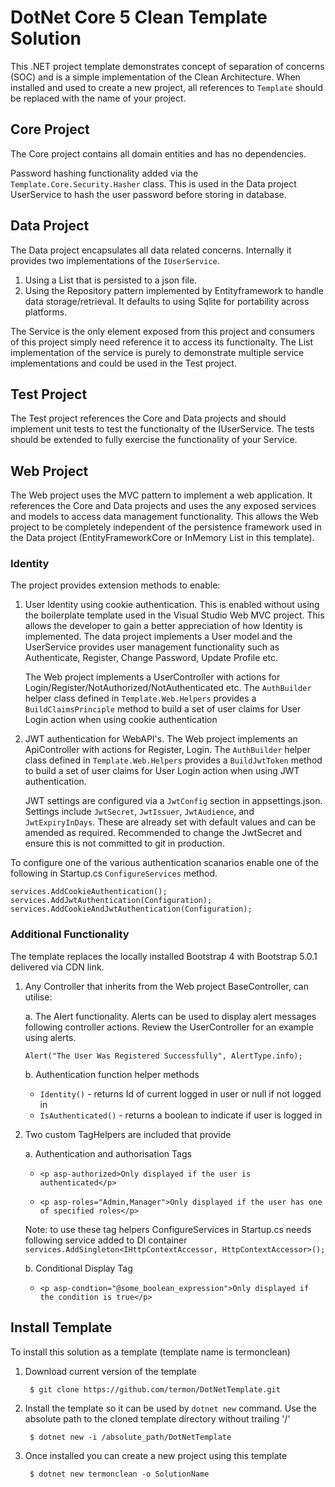 
DotNet Core 5 Clean Template Solution
=====================================

This .NET project template demonstrates concept of separation of concerns (SOC) and is a simple implementation of the Clean Architecture. When installed and used to create a new project, all references to ```Template``` should be replaced with the name of your project.

## Core Project

The Core project contains all domain entities and has no dependencies.

Password hashing functionality added via the ```Template.Core.Security.Hasher``` class. This is used in the Data project UserService to hash the user password before storing in database.

## Data Project

The Data project encapsulates all data related concerns. Internally it provides two implementations of the ```IUserService```.

1. Using a List that is persisted to a json file.
2. Using the Repository pattern implemented by Entityframework to handle data storage/retrieval. It defaults to using Sqlite for portability across platforms.

The Service is the only element exposed from this project and consumers of this project simply need reference it to access its functionalty. The List implementation of the service is purely to demonstrate multiple service implementations and could be used in the Test project.

## Test Project

The Test project references the Core and Data projects and should implement unit tests to test the functionalty of the IUserService. The tests should be extended to fully exercise the functionality of your Service.

## Web Project

The Web project uses the MVC pattern to implement a web application. It references the Core and Data projects and uses the any exposed services and models to access data management functionality. This allows the Web project to be completely independent of the persistence framework used in the Data project (EntityFrameworkCore or InMemory List in this template).

### Identity

The project provides extension methods to enable:

1. User Identity using cookie authentication. This is enabled without using the boilerplate template used in the Visual Studio Web MVC project. This allows the developer to gain a better appreciation of how Identity is implemented. The data project implements a User model and the UserService provides user management functionality such as Authenticate, Register, Change Password, Update Profile etc. 

    The Web project implements a UserController with actions for Login/Register/NotAuthorized/NotAuthenticated etc. The ```AuthBuilder``` helper class defined in ```Template.Web.Helpers``` provides a ```BuildClaimsPrinciple``` method to build a set of user claims for User Login action when using cookie authentication

2. JWT authentication for WebAPI's. The Web project implements an ApiController with actions for Register, Login. The ```AuthBuilder``` helper class defined in ```Template.Web.Helpers``` provides a ```BuildJwtToken``` method to build a set of user claims for User Login action when using JWT authentication.
    
    JWT settings are configured via a ```JwtConfig``` section in appsettings.json. Settings include ```JwtSecret```, ```JwtIssuer```, ```JwtAudience```, and ```JwtExpiryInDays```. These are already set with default values and can be amended as required. Recommended to change the JwtSecret and ensure this is not committed to git in production.

To configure one of the various authentication scanarios enable one of the following in Startup.cs ```ConfigureServices``` method.

```
services.AddCookieAuthentication();
services.AddJwtAuthentication(Configuration);
services.AddCookieAndJwtAuthentication(Configuration);
```

### Additional Functionality
The template replaces the locally installed Bootstrap 4 with Bootstrap 5.0.1 delivered via CDN link.

1. Any Controller that inherits from the Web project BaseController, can utilise:

    a. The Alert functionality. Alerts can be used to display alert messages following controller actions. Review the UserController for an example using alerts.

    ```Alert("The User Was Registered Successfully", AlertType.info);```

    b. Authentication function helper methods
    * ```Identity()``` - returns Id of current logged in user or null if not logged in
    * ```IsAuthenticated()``` - returns a boolean to indicate if user is logged in

2. Two custom TagHelpers are included that provide

    a. Authentication and authorisation Tags

    * ```<p asp-authorized>Only displayed if the user is authenticated</p>```

    * ```<p asp-roles="Admin,Manager">Only displayed if the user has one of specified roles</p>```

    Note: to use these tag helpers ConfigureServices in Startup.cs needs following service added to DI container
    ```services.AddSingleton<IHttpContextAccessor, HttpContextAccessor>();```

    b. Conditional Display Tag

    * ```<p asp-condtion="@some_boolean_expression">Only displayed if the condition is true</p>```

## Install Template

To install this solution as a template (template name is termonclean)

1. Download current version of the template

    ``` $ git clone https://github.com/termon/DotNetTemplate.git```

2. Install the template so it can be used by ```dotnet new``` command. Use the absolute path to the cloned template directory without trailing '/'

    ``` $ dotnet new -i /absolute_path/DotNetTemplate```

3. Once installed you can create a new project using this template

    ``` $ dotnet new termonclean -o SolutionName```